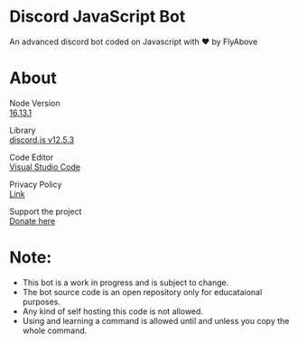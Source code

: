 # Discord JavaScript Bot 
An advanced discord bot coded on Javascript with ❤ by FlyAbove

# About
Node Version  
[16.13.1](https://nodejs.org/en/)

Library  
[discord.js v12.5.3](https://discord.js.org/#/)

Code Editor  
[Visual Studio Code](https://code.visualstudio.com/download)    

Privacy Policy  
[Link](https://github.com/FlyAbove/privacy)    

Support the project  
[Donate here](https://www.patreon.com/lonelydev0304?fan_landing=true)    

# Note:
* This bot is a work in progress and is subject to change.
* The bot source code is an open repository only for educataional purposes.
* Any kind of self hosting this code is not allowed.
* Using and learning a command is allowed until and unless you copy the whole command.
